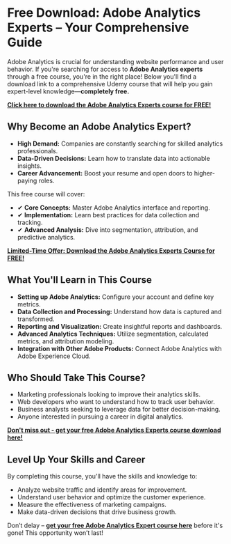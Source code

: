 # Free Download: Adobe Analytics Experts – Your Comprehensive Guide

Adobe Analytics is crucial for understanding website performance and user behavior. If you're searching for access to **Adobe Analytics experts** through a free course, you're in the right place! Below you'll find a download link to a comprehensive Udemy course that will help you gain expert-level knowledge—**completely free.**

[**Click here to download the Adobe Analytics Experts course for FREE!**](https://udemywork.com/adobe-analytics-experts)

## Why Become an Adobe Analytics Expert?

*   **High Demand:** Companies are constantly searching for skilled analytics professionals.
*   **Data-Driven Decisions:** Learn how to translate data into actionable insights.
*   **Career Advancement:** Boost your resume and open doors to higher-paying roles.

This free course will cover:

*   ✔ **Core Concepts:** Master Adobe Analytics interface and reporting.
*   ✔ **Implementation:** Learn best practices for data collection and tracking.
*   ✔ **Advanced Analysis:** Dive into segmentation, attribution, and predictive analytics.

[**Limited-Time Offer: Download the Adobe Analytics Experts Course for FREE!**](https://udemywork.com/adobe-analytics-experts)

## What You'll Learn in This Course

*   **Setting up Adobe Analytics:** Configure your account and define key metrics.
*   **Data Collection and Processing:** Understand how data is captured and transformed.
*   **Reporting and Visualization:** Create insightful reports and dashboards.
*   **Advanced Analytics Techniques:** Utilize segmentation, calculated metrics, and attribution modeling.
*   **Integration with Other Adobe Products:** Connect Adobe Analytics with Adobe Experience Cloud.

## Who Should Take This Course?

*   Marketing professionals looking to improve their analytics skills.
*   Web developers who want to understand how to track user behavior.
*   Business analysts seeking to leverage data for better decision-making.
*   Anyone interested in pursuing a career in digital analytics.

[**Don't miss out - get your free Adobe Analytics Experts course download here!**](https://udemywork.com/adobe-analytics-experts)

## Level Up Your Skills and Career

By completing this course, you'll have the skills and knowledge to:

*   Analyze website traffic and identify areas for improvement.
*   Understand user behavior and optimize the customer experience.
*   Measure the effectiveness of marketing campaigns.
*   Make data-driven decisions that drive business growth.

Don’t delay – **[get your free Adobe Analytics Expert course here](https://udemywork.com/adobe-analytics-experts)** before it's gone! This opportunity won’t last!

